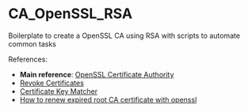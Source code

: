 # CA_OpenSSL_RSA
Boilerplate to create a OpenSSL CA using RSA with scripts to automate common tasks

References: 
- **Main reference**: [OpenSSL Certificate Authority](https://jamielinux.com/docs/openssl-certificate-authority/index.html)
- [Revoke Certificates](https://roll.urown.net/ca/ca_revoke.html)
- [Certificate Key Matcher](https://www.sslshopper.com/certificate-key-matcher.html)
- [How to renew expired root CA certificate with openssl](https://www.golinuxcloud.com/renew-expired-root-ca-certificate-openssl/)


